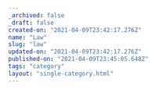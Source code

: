```yaml
---
_archived: false
_draft: false
created-on: "2021-04-09T23:42:17.276Z"
name: "Law"
slug: "law"
updated-on: "2021-04-09T23:42:17.276Z"
published-on: "2021-04-09T23:45:05.648Z"
tags: "category"
layout: "single-category.html"
---
```



